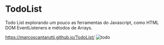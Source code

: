 # TodoList

Todo List explorando um pouco as ferramentas do Javascript, como HTML DOM EventListeners e métodos de Arrays.

https://marcoscantarutti.github.io/TodoList/
![todo](https://user-images.githubusercontent.com/62340631/137771692-6d6e9b0f-5fab-4dd8-b13c-067d157c9cac.png)

